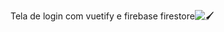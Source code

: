 Tela de login com vuetify e firebase firestore![🖌](https://user-images.githubusercontent.com/76596522/158374082-9c58fafa-22a3-472b-9b4f-832d7256c260.png)

